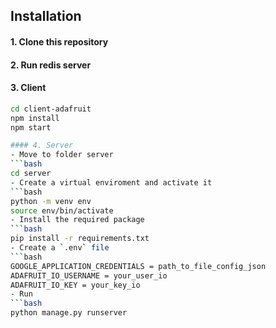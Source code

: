 ## Installation

#### 1. Clone this repository
#### 2. Run redis server 
#### 3. Client
  ```bash
  cd client-adafruit 
  npm install
  npm start

#### 4. Server
  - Move to folder server
  ```bash
  cd server
  - Create a virtual enviroment and activate it
  ```bash
  python -m venv env
  source env/bin/activate
  - Install the required package
  ```bash
  pip install -r requirements.txt
  - Create a `.env` file
  ```bash
  GOOGLE_APPLICATION_CREDENTIALS = path_to_file_config_json
  ADAFRUIT_IO_USERNAME = your_user_io
  ADAFRUIT_IO_KEY = your_key_io
  - Run
  ```bash
  python manage.py runserver
